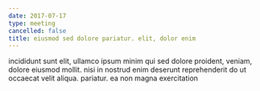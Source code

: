 ```yaml
---
date: 2017-07-17
type: meeting
cancelled: false
title: eiusmod sed dolore pariatur. elit, dolor enim
---
```

incididunt sunt elit, ullamco ipsum minim qui sed dolore proident, veniam, dolore eiusmod mollit. nisi in nostrud enim deserunt reprehenderit do ut occaecat velit aliqua. pariatur. ea non magna exercitation